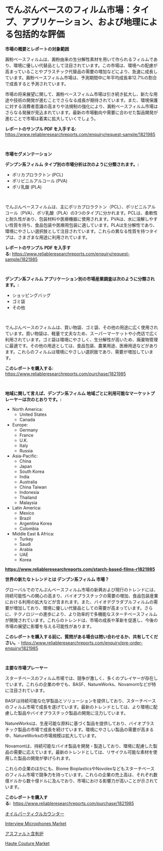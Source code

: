 <p><h1>でんぷんベースのフィルム市場：タイプ、アプリケーション、および地理による包括的な評価</h1></p><p><strong>市場の概要とレポートの対象範囲</strong></p>
<p><p>澱粉ベースフィルムは、澱粉由来の生分解性素材を用いて作られるフィルムであり、環境に優しい代替品として注目されています。この市場は、環境への配慮が高まっていることやプラスチック代替品の需要の増加などにより、急速に成長しています。澱粉ベースフィルム市場は、予測期間中に年平均成長率12.7%の割合で成長すると予測されています。</p><p>市場の将来展望に関して、澱粉ベースフィルム市場は引き続き拡大し、新たな用途や技術の開発が進むことでさらなる成長が期待されています。また、環境保護に対する消費者意識の高まりや法規制の強化により、澱粉ベースフィルム市場はさらなる発展が見込まれています。最新の市場動向や需要に合わせた製品開発が進むことで市場は着実に拡大していくでしょう。</p></p>
<p><strong>レポートのサンプル PDF を入手する:</strong> <a href="https://www.reliableresearchreports.com/enquiry/request-sample/1821985">https://www.reliableresearchreports.com/enquiry/request-sample/1821985</a></p>
<p>&nbsp;</p>
<p><strong>市場セグメンテーション</strong></p>
<p><strong>デンプン系フィルム タイプ別の市場分析は次のように分類されます。:</strong></p>
<p><ul><li>ポリカプロラクトン (PCL)</li><li>ポリビニルアルコール (PVA)</li><li>ポリ乳酸 (PLA)</li></ul></p>
<p>&nbsp;</p>
<p><p>でんぷんベースフィルムは、主にポリカプロラクトン（PCL）、ポリビニルアルコール（PVA）、ポリ乳酸（PLA）の3つのタイプに分かれます。PCLは、柔軟性と耐久性があり、包装材料や医療機器に使用されます。PVAは、水に溶解しやすい性質を持ち、食品包装や医療用包装に適しています。PLAは生分解性であり、環境にやさしい選択肢として注目されています。これらの異なる性質を持つタイプは、さまざまな用途に利用されています。</p></p>
<p><strong>レポートのサンプル PDF を入手する:</strong>&nbsp;<a href="https://www.reliableresearchreports.com/enquiry/request-sample/1821985">https://www.reliableresearchreports.com/enquiry/request-sample/1821985</a></p>
<p>&nbsp;</p>
<p><strong> デンプン系フィルム アプリケーション別の市場産業調査は次のように分類されます。:</strong></p>
<p><ul><li>ショッピングバッグ</li><li>ゴミ袋</li><li>その他</li></ul></p>
<p>&nbsp;</p>
<p><p>でんぷんベースのフィルムは、買い物袋、ゴミ袋、その他の用途に広く使用されています。買い物袋は、軽量で丈夫なため、スーパーマーケットや小売店で広く利用されています。ゴミ袋は環境にやさしく、生分解性が高いため、廃棄物管理に最適です。その他の用途としては、食品包装、農業用途、医療用途などがあります。これらのフィルムは環境にやさしい選択肢であり、需要が増加しています。</p></p>
<p><strong>このレポートを購入する:</strong>&nbsp; <a href="https://www.reliableresearchreports.com/purchase/1821985">https://www.reliableresearchreports.com/purchase/1821985</a></p>
<p>&nbsp;</p>
<p><strong>地域に関して言えば、デンプン系フィルム 地域ごとに利用可能なマーケットプレーヤーは次のとおりです。:</strong></p>
<p><ul>
    <li>
        North America:
        <ul>
            <li>United States</li>
            <li>Canada</li>
        </ul>
    </li>
    <li>
        Europe:
        <ul>
            <li>Germany</li>
            <li>France</li>
            <li>U.K.</li>
            <li>Italy</li>
            <li>Russia</li>
        </ul>
    </li>
    <li>
        Asia-Pacific:
        <ul>
            <li>China</li>
            <li>Japan</li>
            <li>South Korea</li>
            <li>India</li>
            <li>Australia</li>
            <li>China Taiwan</li>
            <li>Indonesia</li>
            <li>Thailand</li>
            <li>Malaysia</li>
        </ul>
    </li>
    <li>
        Latin America:
        <ul>
            <li>Mexico</li>
            <li>Brazil</li>
            <li>Argentina Korea</li>
            <li>Colombia</li>
        </ul>
    </li>
    <li>
        Middle East & Africa:
        <ul>
            <li>Turkey</li>
            <li>Saudi</li>
            <li>Arabia</li>
            <li>UAE</li>
            <li>Korea</li>
        </ul>
    </li>
    </ul></p>
<p><strong><a href="https://www.reliableresearchreports.com/starch-based-films-r1821985">https://www.reliableresearchreports.com/starch-based-films-r1821985</a></strong>&nbsp;</p>
<p><strong>世界の新たなトレンドとは デンプン系フィルム 市場？</strong></p>
<p><p>グローバルでのでんぷんベースフィルム市場の新興および現行のトレンドには、持続可能性への関心の高まり、バイオプラスチックの需要の増加、食品包装産業における利用の拡大などが含まれます。また、バイオデグラダブルフィルムの需要が増加しており、環境に優しい代替品としての需要が高まっています。さらに、テクノロジーの進歩により、より効率的で多機能なスターチベースフィルムが開発されています。これらのトレンドは、市場の成長や革新を促進し、今後の市場の展望に影響を与える可能性があります。</p></p>
<p><strong>このレポートを購入する前に、質問がある場合は問い合わせるか、共有してください。</strong>- <a href="https://www.reliableresearchreports.com/enquiry/pre-order-enquiry/1821985">https://www.reliableresearchreports.com/enquiry/pre-order-enquiry/1821985</a></p>
<p>&nbsp;</p>
<p><strong>主要な市場プレーヤー</strong></p>
<p><p>スターチベースのフィルム市場では、競争が激しく、多くのプレイヤーが存在しています。これらの企業の中でも、BASF、NatureWorks、Novamontなどが特に注目されています。</p><p>BASFは持続可能な化学製品とソリューションを提供しており、スターチベースのフィルム市場で成長を遂げています。最新のトレンドとしては、より環境に配慮した製品やバイオプラスチック製品の開発に注力しています。</p><p>NatureWorksは、生産可能な原料に基づく製品を提供しており、バイオプラスチック製品の市場で成長を続けています。環境にやさしい製品の需要が高まる中、NatureWorksの市場規模は拡大しています。</p><p>Novamontは、持続可能なバイオ製品を開発・製造しており、環境に配慮した製品の需要に応えています。最新のトレンドとしては、リサイクル可能な素材を使用した製品の開発が挙げられます。</p><p>これらの企業のほかにも、Biome BioplasticsやNovolexなどもスターチベースのフィルム市場で競争力を持っています。これらの企業の売上高は、それぞれ数億ドルから数十億ドルに及んでおり、市場における影響力が高いことが示されています。</p></p>
<p><strong>このレポートを購入する:</strong>&nbsp;&nbsp;<a href="https://www.reliableresearchreports.com/purchase/1821985">https://www.reliableresearchreports.com/purchase/1821985</a></p>
<p><p><a href="https://medium.com/@dixiegrimes2023/%E3%82%AA%E3%82%A4%E3%83%AB%E3%83%91%E3%83%BC%E3%83%86%E3%82%A3%E3%82%AF%E3%83%AB%E3%82%AB%E3%82%A6%E3%83%B3%E3%82%BF%E3%83%BC%E5%B8%82%E5%A0%B4%E5%B1%95%E6%9C%9B-%E6%A5%AD%E7%95%8C%E6%A6%82%E8%A6%81%E3%81%A8%E4%BA%88%E6%B8%AC-2024%E5%B9%B4%E3%81%8B%E3%82%892031%E5%B9%B4%E3%81%BE%E3%81%A7-29bbaebdc5f6">オイルパーティクルカウンター</a></p><p><a href="https://www.linkedin.com/pulse/interview-microphones-market-exploring-share-trends-future-fpuqe?trackingId=4obU4R0V7oXQjssxkjjl%2Fw%3D%3D">Interview Microphones Market</a></p><p><a href="https://medium.com/@russellrodriguez2727/%E3%82%A2%E3%82%B9%E3%83%95%E3%82%A1%E3%83%AB%E3%83%88%E5%90%AB%E6%9C%89%E7%8E%87%E7%82%89%E5%B8%82%E5%A0%B4%E8%A6%8F%E6%A8%A1-%E5%B8%82%E5%A0%B4%E5%B1%95%E6%9C%9B%E3%81%8A%E3%82%88%E3%81%B3%E5%B8%82%E5%A0%B4%E4%BA%88%E6%B8%AC-2024%E5%B9%B4%E3%81%8B%E3%82%892031%E5%B9%B4-ab00ae8eaaf0">アスファルト含有炉</a></p><p><a href="https://www.linkedin.com/pulse/haute-couture-market-share-evolution-growth-trends-2024-jjide?trackingId=%2BaGduwbsQ0koOP%2FA%2B4N4WQ%3D%3D">Haute Couture Market</a></p></p>